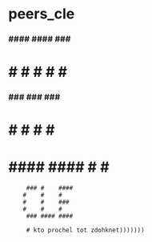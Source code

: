 # peers_cle

   ###  #### #### ###   ###
   #  # #    #    #  # #
   ###  ###  ###  ###   ###
   #    #    #    # #      #
   #    #### #### #  #  ###

         ### #    ####
        #    #    #
        #    #    ###
        #    #    #
         ### #### ####

         # kto prochel tot zdohknet)))))))